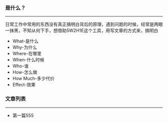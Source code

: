 ### 是什么？
***
日常工作中常用的东西没有真正搞明白背后的原理，遇到问题的时候，经常是两眼一抹黑，不知从何下手，想借助5W2H1E这个工具，用写文章的方式来，搞明白

* What-是什么
* Why-为什么
* Where-在哪里
* When-什么时候
* Who-谁
* How-怎么做
* How Much-多少代价
* Effect-效果

### 文章列表
***

* 第一篇555
